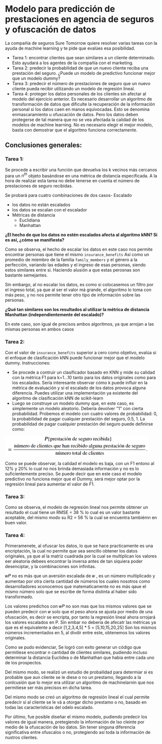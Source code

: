 # Modelo para predicción de prestaciones en agencia de seguros y ofuscación de datos

La compañía de seguros Sure Tomorrow quiere resolver varias tareas con la ayuda de machine learning y te pide que evalúes esa posibilidad.
- Tarea 1: encontrar clientes que sean similares a un cliente determinado. Esto ayudará a los agentes de la compañía con el marketing.
- Tarea 2: predecir la probabilidad de que un nuevo cliente reciba una prestación del seguro. ¿Puede un modelo de predictivo funcionar mejor que un modelo dummy?
- Tarea 3: predecir el número de prestaciones de seguro que un nuevo cliente pueda recibir utilizando un modelo de regresión lineal.
- Tarea 4: proteger los datos personales de los clientes sin afectar al modelo del ejercicio anterior. Es necesario desarrollar un algoritmo de transformación de datos que dificulte la recuperación de la información personal si los datos caen en manos equivocadas. Esto se denomina enmascaramiento u ofuscación de datos. Pero los datos deben protegerse de tal manera que no se vea afectada la calidad de los modelos de machine learning. No es necesario elegir el mejor modelo, basta con demostrar que el algoritmo funciona correctamente.

## Conclusiones generales:

### Tarea 1:

Se procede a escribir una función que devuelva los k vecinos más cercanos para un $n^{th}$ objeto basándose en una métrica de distancia especificada. A la hora de realizar esta tarea no debe tenerse en cuenta el número de prestaciones de seguro recibidas.

Se probará para cuatro combinaciones de dos casos- Escalado
  - los datos no están escalados
  - los datos se escalan con el escalador 
- Métricas de distancia
  - Euclidiana
  - Manhattan
 
**¿El hecho de que los datos no estén escalados afecta al algoritmo kNN? Si es así, ¿cómo se manifiesta?** 

Como se observa, el hecho de escalar los datos en este caso nos permite encontrar personas que tiene el mismo `insurance_benefits` Así como un promedio de miembro de la familia `family_members` y el género a la perfección, variando las edades y el ingreso de esas personas, siendo estos similares entre si. Haciendo alusión a que estas perosnas son bastante semejantes.

Sin embargo, al no escalar los datos, es como si colocasemos un filtro por el ingreso total, ya que al ser el valor má grande, el algoritmo lo toma con más peso, y no nos permite tener otro tipo de información sobre las personas.

**¿Qué tan similares son los resultados al utilizar la métrica de distancia Manhattan (independientemente del escalado)?** 

En este caso, son igual de precisos ambos algoritmos, ya que arrojan a las mismas personas en ambos casos

### Tarea 2:

Con el valor de `insurance_benefits` superior a cero como objetivo, evalúa si el enfoque de clasificación kNN puede funcionar mejor que el modelo dummy.
Instrucciones:
- Se procede a contruir un clasificador basado en KNN y mide su calidad con la métrica F1 para k=1...10 tanto para los datos originales como para los escalados. Sería interesante observar cómo k puede influir en la métrica de evaluación y si el escalado de los datos provoca alguna diferencia. Puedes utilizar una implementación ya existente del algoritmo de clasificación kNN de scikit-learn 
- Luego se construye un modelo dummy que, en este caso, es simplemente un modelo aleatorio. Debería devolver "1" con cierta probabilidad. Probemos el modelo con cuatro valores de probabilidad: 0, la probabilidad de pagar cualquier prestación del seguro, 0.5, 1.
La probabilidad de pagar cualquier prestación del seguro puede definirse como:

![Image](https://github.com/NelsonL21/Modelo_ML_prediccion_prestaciones_agencia_seguros_ofuscacion_datos/blob/main/image.png)


Como se puede observar, la calidad el modelo es baja, con un F1 entono al 12% y 20% lo cual no nos brinda demasiada información y no es lo suficientemente preciso. Se puede decir que en este caso el modelo predictivo no funciona mejor que el Dummy, será mejor optar por la regresión lineal para aumentar el valor de F1.


### Tarea 3:

Como se observa, el modelo de regresión lineal nos permite obtener un resultado el cual tiene un RMSE = 38 % lo cual es un valor bastante aceptable, del mismo modo su R2 = 56 % la cual se encuentra tambiémn en buen valor.

### Tarea 4:

Primeramenete, al ofuscar los datos, lo que se hace practicamente es una encriptación, la cual no permite que sea sencillo obtener los datos originales, ya que al la matriz cuadrada por la cual se multiplican los valores eer aleatoria debees encontrar la inversa antes de tan siquiera poder desenciptar, y la combinaciones son infinitas.

𝑤𝑃
  no es más que un aversión escalada de  𝑤
 , es un número multiplicado y aumentao por otra cierta cantidad de números los cuales nosotros como desarrolladores xconocemos que matematicamente no es más qaue el mismo número solo que se escribe de forma distinta al haber sido transformado.

Los valores predichos con  𝑤𝑃
  no son mas que los mismos valores que se pueden predecir con  𝑤
  solo que el peso ahora se ajusta por medio de una ofuscación, es decir se encripta, por tanto la regresión lineal ahora orrojará los valores escalados en P. Sin embar no debería de afecatr las métricas ya que es el equivalente a decir [1,2,3,4,5] * 5 = [5,10,15,20,25] Son los mismos números incrementados en 5, al divdir entre este, obtenemos los valores originales.


Como se pudo evidenciar, Se logró con exito generar un código que permitiese encontrar n cantidad de clientes similares, pudiendo incluso determinar la distancia Euclidea o de Manhathan que habia entre cada uno de los prospectos.

Del mismo modo, se realizó un estudio de probailidad para determiar si es probable que aun cliente se le diese o no un prestamo, llegando a la conlcusión que lo mejor era utilizar un algoritmo de machinelarnin que nos permitiese ser más precisos en dicha tarea.

Del mismo modo se creó un algoritmo de regresión lineal el cual permite predecir si al cliente se le vá a otorgar dicho prestamo o no, basado en todas las características del odelo escalado. 

Por último, fue posible diseñar el mismo modelo, pudiendo predecir los valores de igual manera, pretegiendo la información de lso cleinte por medio de la ofuscación de lso datos. Sin tener singuna diferencia significativa entre ofuscalos o no, protegiendo así toda la información de nustros clientes.
